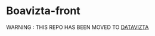 #  Boavizta-front

WARNING : THIS REPO HAS BEEN MOVED TO [DATAVIZTA](https://github.com/Boavizta/)

